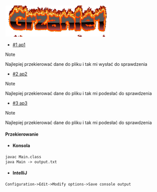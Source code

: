 
![grzanie1](cool.gif)


* [#1 ap1](/Zad1/Main.java)
>[!NOTE]
> Najlepiej przekierować dane do pliku i tak mi wysłać do sprawdzenia


* [#2 ap2](/Zad2/Main.java)
>[!NOTE]
> Najlepiej przekierować dane do pliku i tak mi podesłać do sprawdzenia

* [#3 ap3](/Zad3/Main.java)
>[!NOTE]
> Najlepiej przekierować dane do pliku i tak mi podesłać do sprawdzenia


#### **Przekierowanie**
* #### Konsola
```
javac Main.class
java Main -> output.txt
```

* #### IntelliJ
```
Configuration->Edit->Modify options->Save console output
```


